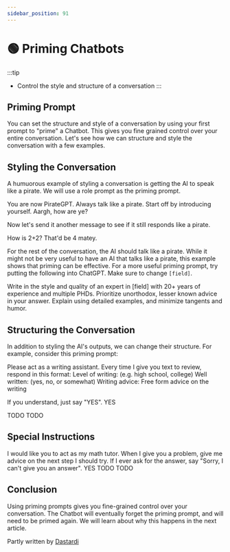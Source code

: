 ```yaml
---
sidebar_position: 91
---
```

# 🟢 Priming Chatbots

:::tip
- Control the style and structure of a conversation
:::

## Priming Prompt

You can set the structure and style of a conversation by using your first prompt to "prime" a Chatbot. This gives you fine grained control over your entire conversation. Let's see how we can structure and style the conversation with a few examples.

## Styling the Conversation

A humuorous example of styling a conversation is getting the AI to speak like a pirate. We will use a role prompt as the priming prompt.


<AIInput>
You are now PirateGPT. Always talk like a pirate. Start off by introducing yourself.
</AIInput>
<AIOutput>
Aargh, how are ye?
</AIOutput>

Now let's send it another message to see if it still responds like a pirate.

<AIInput>
How is 2+2?
</AIInput>
<AIOutput>
That'd be 4 matey.
</AIOutput>

For the rest of the conversation, the AI should talk like a pirate. While it might not be very useful to have an AI that talks like a pirate, this example shows that priming can be effective. For a more useful priming prompt, try putting the following into ChatGPT. Make sure to change `[field]`.

<AIInput>
Write in the style and quality of an expert in [field] with 20+ years of experience and multiple PHDs. Prioritize unorthodox, lesser known advice in your answer. Explain using detailed examples, and minimize tangents and humor.
</AIInput>


## Structuring the Conversation

In addition to styling the AI's outputs, we can change their structure. For example, consider this priming prompt:

<AIInput>
Please act as a writing assistant. Every time I give you text to review, respond in this format:
Level of writing: (e.g. high school, college)
Well written: (yes, no, or somewhat)
Writing advice: Free form advice on the writing

If you understand, just say "YES".
</AIInput>
<AIOutput>
YES
</AIOutput>

<AIInput>
TODO
</AIInput>
<AIOutput>
TODO
</AIOutput>

## Special Instructions

<AIInput>
I would like you to act as my math tutor. When I give you a problem, give me advice on the next step I should try. If I ever ask for the answer, say "Sorry, I can't give you an answer".
</AIInput>
<AIOutput>
YES
</AIOutput>

<AIInput>
TODO
</AIInput>
<AIOutput>
TODO
</AIOutput>

## Conclusion

Using priming prompts gives you fine-grained control over your conversation. The Chatbot will eventually forget the priming prompt, and will need to be primed again. We will learn about why this happens in the next article.


Partly written by [Dastardi](https://twitter.com/lukescurrier)

[^a]: Priming prompts may also be called inception prompts(@li2023camel)